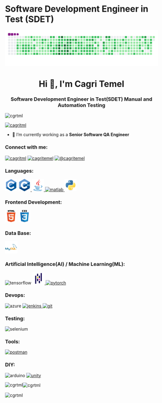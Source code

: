 <h1>Software Development Engineer in Test (SDET)</h1>

![snake gif](https://github.com/cgrtml/snake-gif/blob/main/github-contribution-grid-snake.gif)

<h1 align="center">Hi 👋, I'm Cagri Temel</h1>
<h3 align="center">Software Development Engineer in Test(SDET) Manual and Automation Testing</h3>

<p align="left"> <img src="https://komarev.com/ghpvc/?username=cgrtml&label=Profile%20views&color=0e75b6&style=flat" alt="cgrtml" /> </p>

<p align="left"> <a href="https://twitter.com/cagritml" target="blank"><img src="https://img.shields.io/twitter/follow/cagritml?logo=twitter&style=for-the-badge" alt="cagritml" /></a> </p>

- 🔭 I’m currently working as a **Senior Software QA Engineer**

<h3 align="left">Connect with me:</h3>
<p align="left">
<a href="https://twitter.com/cagritml" target="blank"><img align="center" src="https://raw.githubusercontent.com/rahuldkjain/github-profile-readme-generator/master/src/images/icons/Social/twitter.svg" alt="cagritml" height="30" width="40" /></a>
<a href="https://linkedin.com/in/cagritemel" target="blank"><img align="center" src="https://raw.githubusercontent.com/rahuldkjain/github-profile-readme-generator/master/src/images/icons/Social/linked-in-alt.svg" alt="cagritemel" height="30" width="40" /></a>
<a href="https://medium.com/@cagritemel" target="blank"><img align="center" src="https://raw.githubusercontent.com/rahuldkjain/github-profile-readme-generator/master/src/images/icons/Social/medium.svg" alt="@cagritemel" height="30" width="40" /></a>
</p>

<h3 align="left">Languages:</h3>

<p  <a href="https://www.cprogramming.com/" target="_blank" rel="noreferrer"> <img src="https://raw.githubusercontent.com/devicons/devicon/master/icons/c/c-original.svg" alt="c" width="40" height="40"/> </a> <a href="https://www.w3schools.com/cpp/" target="_blank" rel="noreferrer"> <img src="https://raw.githubusercontent.com/devicons/devicon/master/icons/cplusplus/cplusplus-original.svg" alt="cplusplus" width="40" height="40"/> </a>
<a href="https://www.java.com" target="_blank" rel="noreferrer"> <img src="https://raw.githubusercontent.com/devicons/devicon/master/icons/java/java-original.svg" alt="java" width="40" height="40"/> </a>
<a href="https://www.mathworks.com/" target="_blank" rel="noreferrer"> <img src="https://upload.wikimedia.org/wikipedia/commons/2/21/Matlab_Logo.png" alt="matlab" width="40" height="40"/> </a>
<a href="https://www.python.org" target="_blank" rel="noreferrer"> <img src="https://raw.githubusercontent.com/devicons/devicon/master/icons/python/python-original.svg" alt="python" width="40" height="40"/> </a> 
</p>

<h3 align="left">Frontend Development:</h3>
<p <a href="https://www.w3.org/html/" target="_blank" rel="noreferrer"> <img src="https://raw.githubusercontent.com/devicons/devicon/master/icons/html5/html5-original-wordmark.svg" alt="html5" width="40" height="40"/> </a>
 <a href="https://www.w3schools.com/css/" target="_blank" rel="noreferrer"> <img src="https://raw.githubusercontent.com/devicons/devicon/master/icons/css3/css3-original-wordmark.svg" alt="css3" width="40" height="40"/> </a>
</p>
<h3 align="left">Data Base:</h3>
<p <a href="https://www.mysql.com/" target="_blank" rel="noreferrer"> <img src="https://raw.githubusercontent.com/devicons/devicon/master/icons/mysql/mysql-original-wordmark.svg" alt="mysql" width="40" height="40"/> </a>
   </p>

<h3 align="left">Artificial Intelligence(AI) / Machine Learning(ML):</h3>
<p <a href="https://www.tensorflow.org" target="_blank" rel="noreferrer"> <img src="https://www.vectorlogo.zone/logos/tensorflow/tensorflow-icon.svg" alt="tensorflow" width="40" height="40"/> </a>
<a href="https://pandas.pydata.org/" target="_blank" rel="noreferrer"> <img src="https://raw.githubusercontent.com/devicons/devicon/2ae2a900d2f041da66e950e4d48052658d850630/icons/pandas/pandas-original.svg" alt="pandas" width="40" height="40"/> </a>
<a href="https://pytorch.org/" target="_blank" rel="noreferrer"> <img src="https://www.vectorlogo.zone/logos/pytorch/pytorch-icon.svg" alt="pytorch" width="40" height="40"/> </a>
   </p>
   
 <h3 align="left">Devops:</h3>
 <p  <a href="https://azure.microsoft.com/en-in/" target="_blank" rel="noreferrer"> <img src="https://www.vectorlogo.zone/logos/microsoft_azure/microsoft_azure-icon.svg" alt="azure" width="40" height="40"/> </a> 
  <a href="https://www.jenkins.io" target="_blank" rel="noreferrer"> <img src="https://www.vectorlogo.zone/logos/jenkins/jenkins-icon.svg" alt="jenkins" width="40" height="40"/> </a>
   <a href="https://git-scm.com/" target="_blank" rel="noreferrer"> <img src="https://www.vectorlogo.zone/logos/git-scm/git-scm-icon.svg" alt="git" width="40" height="40"/> </a>
    </p>
    
<h3 align="left">Testing:</h3>
   <p
      <a href="https://www.selenium.dev" target="_blank" rel="noreferrer"> <img src="https://raw.githubusercontent.com/detain/svg-logos/780f25886640cef088af994181646db2f6b1a3f8/svg/selenium-logo.svg" alt="selenium" width="40" height="40"/> </a>
      </p>

<h3 align="left">Tools:</h3>
<p align="left">    <a href="https://postman.com" target="_blank" rel="noreferrer"> <img src="https://www.vectorlogo.zone/logos/getpostman/getpostman-icon.svg" alt="postman" width="40" height="40"/> </a>     </p>

<h3 align="left">DIY:</h3>
<p <a href="https://www.arduino.cc/" target="_blank" rel="noreferrer"> <img src="https://www.vectorlogo.zone/logos/arduino/arduino-official.svg" alt="arduino" width="40" height="40"/> </a> 
   <a href="https://unity.com/" target="_blank" rel="noreferrer"> <img src="https://www.vectorlogo.zone/logos/unity3d/unity3d-icon.svg" alt="unity" width="40" height="40"/> </a>
   </p>

<p><img align="left" src="https://github-readme-stats.vercel.app/api/top-langs?username=cgrtml&show_icons=true&locale=en&layout=compact" alt="cgrtml" /></p>

<p><img align="center" src="https://github-readme-stats.vercel.app/api?username=cgrtml&show_icons=true&locale=en" alt="cgrtml" /></p>

<p> <img align="center" src="https://github-readme-streak-stats.herokuapp.com/?user=cgrtml&" alt="cgrtml" /> </p>


